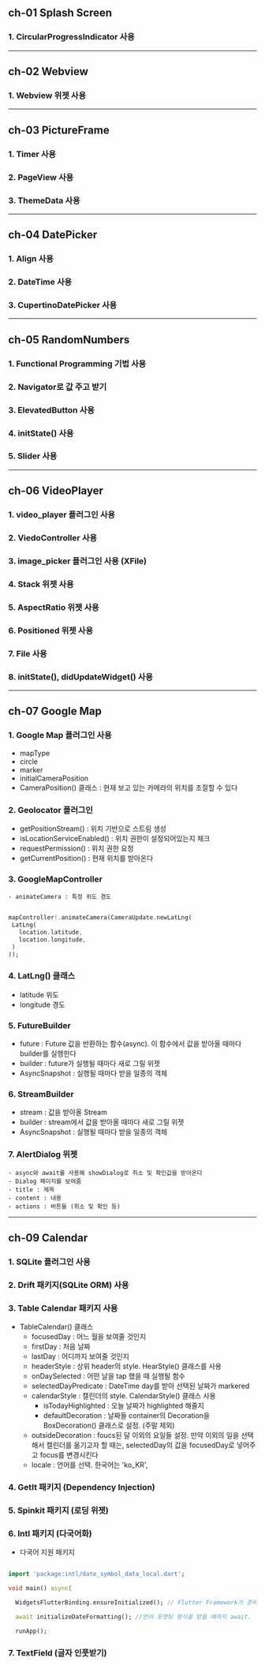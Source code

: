 

## ch-01 Splash Screen 

### 1. CircularProgressIndicator 사용

-----

## ch-02 Webview 
 
### 1. Webview 위젯 사용 

-----

## ch-03 PictureFrame
 
### 1. Timer 사용
### 2. PageView 사용
### 3. ThemeData 사용


-----

## ch-04 DatePicker

### 1. Align 사용 
### 2. DateTime 사용
### 3. CupertinoDatePicker 사용


-----

## ch-05 RandomNumbers
 
### 1. Functional Programming 기법 사용 
### 2. Navigator로 값 주고 받기 
### 3. ElevatedButton 사용
### 4. initState() 사용
### 5. Slider 사용

-----


## ch-06 VideoPlayer 
 
### 1. video_player 플러그인 사용
### 2. ViedoController 사용
### 3. image_picker 플러그인 사용 (XFile)
### 4. Stack 위젯 사용
### 5. AspectRatio 위젯 사용
### 6. Positioned 위젯 사용 
### 7. File 사용 


### 8. initState(), didUpdateWidget() 사용


-----

## ch-07 Google Map

### 1. Google Map 플러그인 사용
   - mapType
   - circle
   - marker 
   - initialCameraPosition
   - CameraPosition() 클래스 : 현재 보고 있는 카메라의 위치를 조절할 수 있다

### 2. Geolocator 플러그인 
   - getPositionStream() : 위치 기반으로 스트림 생성 
   - isLocationServiceEnabled() : 위치 권한이 설정되어있는지 체크
   - requestPermission() : 위치 권한 요청 
   - getCurrentPosition() : 현재 위치를 받아온다 
 
 ### 3. GoogleMapController 
    - animateCamera : 특정 위도 경도
  
 ```dart
 
 mapController!.animateCamera(CameraUpdate.newLatLng(
  LatLng(                                           
    location.latitude,                              
    location.longitude,                             
  )                                                  
));                                                 
 
 ```
 
### 4. LatLng() 클래스
   - latitude 위도
   - longitude 경도


### 5. **FutureBuilder**
   - future : Future 값을 반환하는 함수(async). 이 함수에서 값을 받아올 때마다 builder를 실행한다
   - builder : future가 실행될 때마다 새로 그릴 위젯
   - AsyncSnapshot : 실행될 때마다 받을 일종의 객체 

### 6. **StreamBuilder**
   - stream : 값을 받아올 Stream
   - builder : stream에서 값을 받아올 때마다 새로 그릴 위젯
   - AsyncSnapshot : 실행될 때마다 받을 일종의 객체

### 7. AlertDialog 위젯
    - async와 await를 사용해 showDialog로 취소 및 확인값을 받아온다
    - Dialog 페이지를 보여줌 
    - title : 제목
    - content : 내용
    - actions : 버튼들 (취소 및 확인 등) 

-----

## ch-09 Calendar 

### 1. SQLite 플러그인 사용

### 2. Drift 패키지(SQLite ORM) 사용

### 3. Table Calendar 패키지 사용
- TableCalendar() 클래스
    - focusedDay : 어느 월을 보여줄 것인지
    - firstDay : 처음 날짜
    - lastDay : 어디까지 보여줄 것인지
    - headerStyle : 상위 header의 style. HearStyle() 클래스를 사용
    - onDaySelected : 어떤 날을 tap 했을 때 실행될 함수
    - selectedDayPredicate : DateTime day를 받아 선택된 날짜가 markered
    - calendarStyle : 캘린더의 style. CalendarStyle() 클래스 사용
       - isTodayHighlighted : 오늘 날짜가 highlighted 해줄지
       - defaultDecoration : 날짜들 container의 Decoration을 BoxDecoration() 클래스로 설정. (주말 제외)
    - outsideDecoration : foucs된 달 이외의 요일들 설정. 만약 이외의 일을 선택해서 캘린더를 옮기고자 할 때는, selectedDay의 값을 focusedDay로 넣어주고 focus를 변경시킨다
    - locale : 언어를 선택. 한국어는 'ko_KR',


### 4. GetIt 패키지 (Dependency Injection)

### 5. Spinkit 패키지 (로딩 위젯)

### 6. Intl 패키지 (다국어화)

- 다국어 지원 패키지

```dart

import 'package:intl/date_symbol_data_local.dart';

void main() async{

  WidgetsFlutterBinding.ensureInitialized(); // Flutter Framework가 준비될 때까지 기다린다. -> runApp() 코드가 실행되기 전에 코드가 존재한다면 꼭 해줘야 함.

  await initializeDateFormatting(); //언어 포멧팅 형식을 받을 때까지 await. 

  runApp();


```


### 7. TextField (글자 인풋받기)
